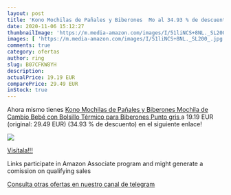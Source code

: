 ```yaml
---
layout: post
title: 'Kono Mochilas de Pañales y Biberones  Mo al 34.93 % de descuento'
date: 2020-11-06 15:12:27
thumbnailImage: 'https://m.media-amazon.com/images/I/51liNCS+8NL._SL200_.jpg'
images: [ 'https://m.media-amazon.com/images/I/51liNCS+8NL._SL200_.jpg' ]
comments: true
category: ofertas
author: ring
slug: B07CFKW8YH
description:
actualPrice: 19.19 EUR
comparePrice: 29.49 EUR
inStock: true
---
```


Ahora mismo tienes [Kono Mochilas de Pañales y Biberones  Mochila de Cambio Bebé con Bolsillo Térmico para Biberones  Punto gris ](https://www.amazon.es/dp/B07CFKW8YH/?tag=redken-21) a 19.19 EUR (original: 29.49 EUR) (34.93 %  de descuento) en el siguiente enlace!

[![](https://m.media-amazon.com/images/I/51liNCS+8NL._SL200_.jpg)](https://www.amazon.es/dp/B07CFKW8YH/?tag=redken-21)

[Visítala!!!](https://www.amazon.es/dp/B07CFKW8YH/?tag=redken-21)

Links participate in Amazon Associate program and might generate a comission on qualifying sales

[Consulta otras ofertas en nuestro canal de telegram](https://t.me/s/ofertas25)
